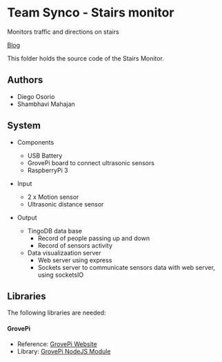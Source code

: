 # Team Synco - Stairs monitor

Monitors traffic and directions on stairs

[Blog](http://ipdl.gatech.edu/doie2016/projects/stair-monitor-team-5ynco/)

This folder holds the source code of the Stairs Monitor.

## Authors

* Diego Osorio
* Shambhavi Mahajan

## System

* Components
  *	USB Battery
  * GrovePi board to connect ultrasonic sensors
  * RaspberryPi 3

* Input
  * 2 x Motion sensor
  * Ultrasonic distance sensor

* Output
  * TingoDB data base
  	* Record of people passing up and down
  	* Record of sensors activity
  * Data visualizaation server
    * Web server using express
    * Sockets server to communicate sensors data with web server, using socketsIO

## Libraries

The following libraries are needed:

#### GrovePi

* Reference: [GrovePi Website](http://www.dexterindustries.com/grovepi/)
* Library: [GrovePi NodeJS Module](https://github.com/marcellobarile/GrovePi)
